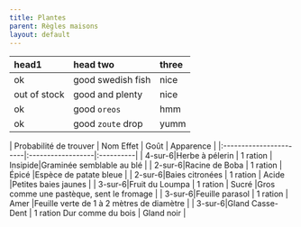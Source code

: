 ```yaml
---
title: Plantes
parent: Règles maisons
layout: default
---
```


| head1        | head two          | three |
|:-------------|:------------------|:------|
| ok           | good swedish fish | nice  |
| out of stock | good and plenty   | nice  |
| ok           | good `oreos`      | hmm   |
| ok           | good `zoute` drop | yumm  |

| Probabilité de trouver |	Nom	Effet | Goût | Apparence |
|:-----------------------|:------------------|:----------|
| 4-sur-6|Herbe à pélerin	| 1 ration | Insipide|Graminée semblable au blé |
| 2-sur-6|Racine de Boba	| 1 ration | Épicé   |Espèce de patate bleue |
| 2-sur-6|Baies citronées	| 1 ration | Acide   |Petites baies jaunes |
| 3-sur-6|Fruit du Loumpa	| 1 ration | Sucré   |Gros comme une pastèque, sent le fromage |
| 3-sur-6|Feuille parasol	| 1 ration  | Amer   |Feuille verte de 1 à 2 mètres de diamètre |
| 3-sur-6|Gland Casse-Dent  | 1 ration	Dur comme du bois | Gland noir |